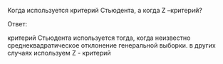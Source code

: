 Когда используется критерий Стьюдента, а когда Z –критерий?

Ответ:

критерий Стьюдента используется тогда, когда неизвестно 
среднеквадратическое отклонение генеральной выборки.
в других случаях используем Z - критерий